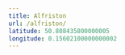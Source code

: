 ```yaml
---
title: Alfriston
url: /alfriston/
latitude: 50.808435800000005
longitude: 0.15602100000000002
---
```

